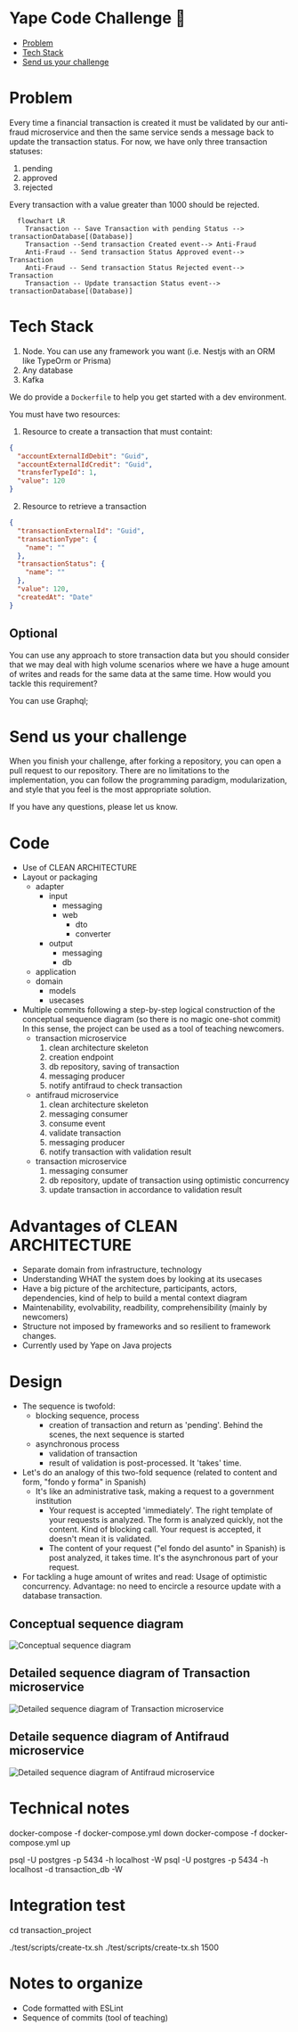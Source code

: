 # Yape Code Challenge :rocket:

- [Problem](#problem)
- [Tech Stack](#tech_stack)
- [Send us your challenge](#send_us_your_challenge)

# Problem

Every time a financial transaction is created it must be validated by our anti-fraud microservice and then the same service sends a message back to update the transaction status.
For now, we have only three transaction statuses:

<ol>
  <li>pending</li>
  <li>approved</li>
  <li>rejected</li>  
</ol>

Every transaction with a value greater than 1000 should be rejected.

```mermaid
  flowchart LR
    Transaction -- Save Transaction with pending Status --> transactionDatabase[(Database)]
    Transaction --Send transaction Created event--> Anti-Fraud
    Anti-Fraud -- Send transaction Status Approved event--> Transaction
    Anti-Fraud -- Send transaction Status Rejected event--> Transaction
    Transaction -- Update transaction Status event--> transactionDatabase[(Database)]
```

# Tech Stack

<ol>
  <li>Node. You can use any framework you want (i.e. Nestjs with an ORM like TypeOrm or Prisma) </li>
  <li>Any database</li>
  <li>Kafka</li>    
</ol>

We do provide a `Dockerfile` to help you get started with a dev environment.

You must have two resources:

1. Resource to create a transaction that must containt:

```json
{
  "accountExternalIdDebit": "Guid",
  "accountExternalIdCredit": "Guid",
  "transferTypeId": 1,
  "value": 120
}
```

2. Resource to retrieve a transaction

```json
{
  "transactionExternalId": "Guid",
  "transactionType": {
    "name": ""
  },
  "transactionStatus": {
    "name": ""
  },
  "value": 120,
  "createdAt": "Date"
}
```

## Optional

You can use any approach to store transaction data but you should consider that we may deal with high volume scenarios where we have a huge amount of writes and reads for the same data at the same time. How would you tackle this requirement?

You can use Graphql;

# Send us your challenge

When you finish your challenge, after forking a repository, you can open a pull request to our repository. There are no limitations to the implementation, you can follow the programming paradigm, modularization, and style that you feel is the most appropriate solution.

If you have any questions, please let us know.


# Code
* Use of CLEAN ARCHITECTURE
* Layout or packaging
  * adapter
    * input
      * messaging
      * web
        * dto
        * converter
    * output
      * messaging
      * db
  * application
  * domain  
    * models
    * usecases
* Multiple commits following a step-by-step logical construction of the conceptual sequence diagram
  (so there is no magic one-shot commit) In this sense, the project can be used as a tool of teaching newcomers.
  * transaction microservice
    1. clean architecture skeleton
    2. creation endpoint
    3. db repository, saving of transaction
    4. messaging producer
    5. notify antifraud to check transaction
  * antifraud microservice
    1. clean architecture skeleton
    2. messaging consumer
    3. consume event
    4. validate transaction
    5. messaging producer
    6. notify transaction with validation result
  * transaction microservice
    1. messaging consumer
    2. db repository, update of transaction using optimistic concurrency
    3. update transaction in accordance to validation result

# Advantages of CLEAN ARCHITECTURE
* Separate domain from infrastructure, technology
* Understanding WHAT the system does by looking at its usecases
* Have a big picture of the architecture,
  participants, actors, dependencies, kind of help to build a mental context diagram
* Maintenability, evolvability, readbility, comprehensibility (mainly by newcomers)
* Structure not imposed by frameworks and so resilient to framework changes.
* Currently used by Yape on Java projects

# Design
* The sequence is twofold:
  * blocking sequence, process
    * creation of transaction and return as 'pending'. Behind the scenes, the next sequence is started
  * asynchronous process
    * validation of transaction
    * result of validation is post-processed. It 'takes' time.
* Let's do an analogy of this two-fold sequence (related to content and form, "fondo y forma" in Spanish)
  * It's like an administrative task, making a request to a government institution
    * Your request is accepted 'immediately'. The right template of your requests is analyzed. The form is analyzed quickly, not the content. Kind of blocking call. Your request is accepted, it doesn't mean it is validated.
    * The content of your request ("el fondo del asunto" in Spanish) is post analyzed, it takes time. It's the asynchronous part of your request.
* For tackling a huge amount of writes and read:
  Usage of optimistic concurrency. Advantage: no need to encircle a resource update with a database transaction.

## Conceptual sequence diagram
![Conceptual sequence diagram](/images/challenge-antifraud-conceptual-sequence-diagram.png)

## Detailed sequence diagram of Transaction microservice
![Detailed sequence diagram of Transaction microservice](/images/transaction-microservice-detailed-sequence-diagram.png)

## Detaile sequence diagram of Antifraud microservice
![Detailed sequence diagram of Antifraud microservice](/images/antifraud-microservice-detailed-sequence-diagram.png)

# Technical notes
docker-compose -f docker-compose.yml down
docker-compose -f docker-compose.yml up

psql -U postgres -p 5434 -h localhost -W
psql -U postgres -p 5434 -h localhost -d transaction_db  -W

# Integration test
cd transaction_project

./test/scripts/create-tx.sh <amount>
./test/scripts/create-tx.sh 1500

# Notes to organize
* Code formatted with ESLint
* Sequence of commits (tool of teaching)